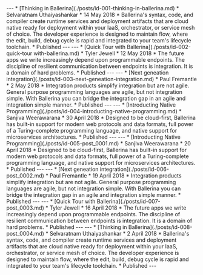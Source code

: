 <link rel="stylesheet" href="/css/blog-home-page.css"></link>
<script src="/js/blog-home-page.js"></script>
---
* [Thinking in Ballerina](./posts/id-001-thinking-in-ballerina.md)
* Selvaratnam Uthaiyashankar
* 14 May 2018
* Ballerina's syntax, code, and compiler create runtime services and deployment artifacts that are cloud native ready for deployment within your IaaS, orchestrator, or service mesh of choice. The developer experience is designed to maintain flow, where the edit, build, debug cycle is rapid and integrated to your team's lifecycle toolchain.
* Published
---
---
* [Quick Tour with Ballerina](./posts/id-002-quick-tour with-ballerina.md)
* Tyler Jewell
* 12 May 2018
* The future apps we write increasingly depend upon programmable endpoints. The discipline of resilient communication between endpoints is integration. It is a domain of hard problems.
* Published
---
---
* [Next geneation integration](./posts/id-003-next-geneation-integration.md)
* Paul Fremantle
* 2 May 2018
* Integration products simplify integration but are not agile. General purpose programming languages are agile, but not integration simple. With Ballerina you can bridge the integration gap in an agile and integration simple manner.
* Published
---
---
* [Introducting Native Programming](./posts/id-004-introducting-native-programming.md)
* Sanjiva Weerawarana
* 30 April 2018
* Designed to be cloud-first, Ballerina has built-in support for modern web protocols and data formats, full power of a Turing-complete programming language, and native support for microservices architectures.
* Published
---
---
* [Introducting Native Programming](./posts/id-005-post_0001.md)
* Sanjiva Weerawarana
* 20 April 2018
* Designed to be cloud-first, Ballerina has built-in support for modern web protocols and data formats, full power of a Turing-complete programming language, and native support for microservices architectures.
* Published
---
---
* [Next geneation integration](./posts/id-006-post_0002.md)
* Paul Fremantle
* 19 April 2018
* Integration products simplify integration but are not agile. General purpose programming languages are agile, but not integration simple. With Ballerina you can bridge the integration gap in an agile and integration simple manner.
* Published
---
---
* [Quick Tour with Ballerina](./posts/id-007-post_0003.md)
* Tyler Jewell
* 16 April 2018
* The future apps we write increasingly depend upon programmable endpoints. The discipline of resilient communication between endpoints is integration. It is a domain of hard problems.
* Published
---
---
* [Thinking in Ballerina](./posts/id-008-post_0004.md)
* Selvaratnam Uthaiyashankar
* 2 April 2018
* Ballerina's syntax, code, and compiler create runtime services and deployment artifacts that are cloud native ready for deployment within your IaaS, orchestrator, or service mesh of choice. The developer experience is designed to maintain flow, where the edit, build, debug cycle is rapid and integrated to your team's lifecycle toolchain.
* Published
---
